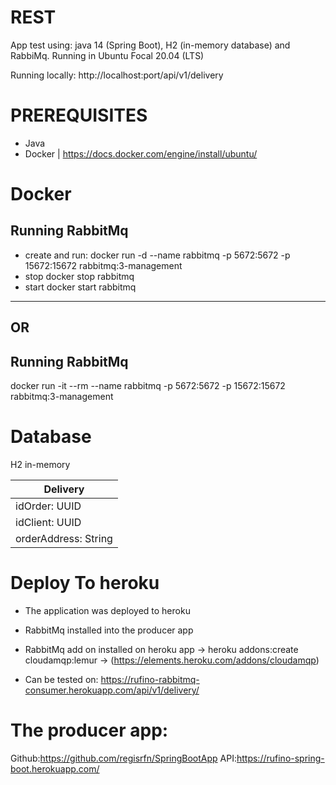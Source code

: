 # REST
App test using: java 14 (Spring Boot), H2 (in-memory database) and RabbiMq.
Running in Ubuntu Focal 20.04 (LTS)

Running locally:
http://localhost:port/api/v1/delivery

# PREREQUISITES
- Java
- Docker | https://docs.docker.com/engine/install/ubuntu/ 


# Docker
## Running RabbitMq
- create and run:
docker run -d --name rabbitmq -p 5672:5672 -p 15672:15672 rabbitmq:3-management
- stop 
docker stop rabbitmq
- start
docker start rabbitmq
--------------------------------------------------------------------------------------
## OR
## Running RabbitMq
docker run -it --rm --name rabbitmq -p 5672:5672 -p 15672:15672 rabbitmq:3-management

# Database
H2 in-memory

|       Delivery     |
|--------------------|
|idOrder: UUID       |
|idClient: UUID      |
|orderAddress: String|


# Deploy To heroku
 - The application was deployed to heroku
 - RabbitMq installed into the producer app 
 - RabbitMq add on installed on heroku app ->  heroku addons:create cloudamqp:lemur -> (https://elements.heroku.com/addons/cloudamqp)
 
 - Can be tested on:
  https://rufino-rabbitmq-consumer.herokuapp.com/api/v1/delivery/

# The producer app:
  Github:https://github.com/regisrfn/SpringBootApp
  API:https://rufino-spring-boot.herokuapp.com/